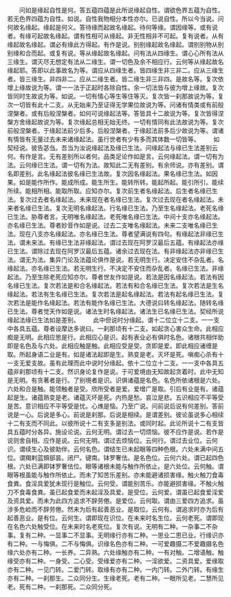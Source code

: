 <!-- { "loadSidebar": true } -->
　　问如是缘起自性是何。答五蕴四蕴是此所说缘起自性。谓欲色界五蕴为自性。若无色界四蕴为自性。如说。自性我物相分本性亦尔。已说自性。所以今当说。问何故名缘起。缘起是何义。答待缘而起故名缘起。待何等缘。谓因缘等。或有说者。有缘可起故名缘起。谓有性相可从缘起。非无性相非不可起。复有说者。从有缘起故名缘起。谓必有缘此方得起。有作是说。别别缘起故名缘起。谓别别物从别别缘和合而起。或复有说。等从缘起故名缘起。问有法从四缘生。谓心心所有法从三缘生。谓灭尽无想定有法从二缘生。谓一切色及余不相应行。云何等从缘起故名缘起耶。答即以此事故名为等。谓应从四缘生者。皆四缘生非三非二。应从三缘生者。皆三缘生。非四非二。应从二缘生者。皆二缘生非三非四。是故名等。复次依增上缘故说为等。谓一一法于正起时各除自性。余一切法皆与彼为增上缘故。复次皆同时生故说为等。如说。一切有情心等生等住等灭。复次皆一刹那故说为等。复次一切皆有此十二支。从无始来乃至证得无学果位故说为等。问诸有情类或有前般涅槃者。或有后般涅槃者。如何可说缘起法等。答皆具十二故说为等。复次皆得涅槃方舍缘起故说为等。复次缘起总相无始无终。一切有情同有此法故说为等。复次前般涅槃者。于缘起法前少后多。后般涅槃者。于缘起法前多后少故说为等。谓诸有情皆有无量过去未来诸缘起法。虽行世者有少有多而其体数一切皆等。
　　如契经说。彼告苾刍。吾当为汝说缘起法及缘已生法。问缘起法与缘已生法差别云何。有作是言。无有差别所以者何。品类足论作如是言。云何缘起法。谓一切有为法。云何缘已生法。谓一切有为法。故知此二无有差别。有余师说。亦有差别。谓名即差别。此名缘起法彼名缘已生法故。复次因名缘起法。果名缘已生法。如因果。如是能作所作。能成所成。能生所生。能转所转。能起所起。能引所引。能续所续。能相所相。能取所取。应知亦尔。复次前生者名缘起法。后生者名缘已生法。复次过去者名缘起法。未来现在者名缘已生法。复次过去现在者名缘起法。未来者名缘已生法。复次无明名缘起法。行名缘已生法。乃至生名缘起法。老死名缘已生法。胁尊者言。无明唯名缘起法。老死唯名缘已生法。中间十支亦名缘起法。亦名缘已生法。尊者妙音作如是说。过去二支唯名缘起法。未来二支唯名缘已生法。现在八支亦名缘起法。亦名缘已生法。尊者望满说有四句。有缘起法非缘已生法。谓未来法。有缘已生法非缘起法。谓过去现在阿罗汉最后五蕴。有缘起法亦缘已生法。谓除过去现在阿罗汉最后五蕴。诸余过去现在法。有非缘起法亦非缘已生法。谓无为法。集异门论及法蕴论俱作是说。若无明生行。决定安住不杂乱者。名缘起法。亦名缘已生法。若无明生行。不决定不安住而杂乱者。名缘已生法。非缘起法。乃至生除老死应知亦尔。尊者世友作如是说。若法是因名缘起法。若法有因名缘已生法。复次若法是和合名缘起法。若法有和合名缘已生法。复次若法是生名缘起法。若法有生名缘已生法。复次若法是起名缘起法。若法有起名缘已生法。复次若法是能作名缘起法。若法有能作名缘已生法。大德说曰转名缘起法。随转名缘已生法。尊者觉天作如是说。诸法生时名缘起法。诸法生已名缘已生法。契经所说缘起法缘已生法如是差别。
　　此中但说时分缘起。谓十二位立十二支。一一支中各具五蕴。尊者设摩达多说曰。一刹那顷有十二支。如起贪心害众生命。此相应痴是无明。此相应思是行。此相应心是识。起有表业必有俱时名色。诸根共相伴助即是名色及与六处。此相应触是触。此相应受是受。贪即是爱。即此相应诸缠是取。所起身语二业是有。如是诸法起即是生。熟变是老。灭坏是死。嗔痴心杀有十一支无爱支故。虽有此理而此中说时分缘起。依十二位立十二支。一一支中各具五蕴非刹那顷有十二支。然识身论复作是说。于可爱境由无知故起贪着时。此中无知是无明。有贪著者是行。了别境者是识。识俱诸蕴是名色。名色所依诸根是六处。六处和合是触。能领触者是受。欣所受者是爱。爱增广是取。引后有业是有。诸蕴起是生。诸蕴熟变是老。诸蕴灭坏是死。内热是愁。哀泣是悲。五识相应不平等受是苦。意识相应不平等受是忧。心燋是恼。乃至广说。问前说后说有何差别。答前说是一心。后说是多心。前说是刹那。后说是相续。是谓差别。彼论虽说多心相续十二有支而不同此。以彼所说十二有支多是别法。或同时起。此论所说十二有支皆具五蕴时分各异。施设论说。云何无明。谓过去一切烦恼。彼不应作是说。若作是说则舍自相。应作是说。云何无明。谓过去烦恼位。云何行。谓过去业位。云何识。谓续生心及彼助伴。云何名色。谓结生已未起眼等四种色根。六处未满中间五位。谓羯剌蓝頞部昙。闭尸。键南。钵罗奢佉。是名色位。云何六处。谓已起四色根。六处已满即钵罗奢佉位。眼等诸根未能与触作所依止。是六处位。云何触。谓眼等根虽能与触作所依止。而未了知苦乐差别。亦未能避诸损害缘。触火触刀食毒食粪。食淫具爱犹未现行是触位。云何受。谓能别苦乐。亦能避损害缘。不触火触刀不食毒食粪。虽已起食爱而未起淫及具爱。是受位。云何爱。谓虽已起食爱淫爱及资具爱。而未为此四方追求不辞劳倦。是爱位。云何取。谓由三爱四方追求。虽涉多危崄而不辞劳倦。然未为后有起善恶业。是取位。云何有。谓追求时亦为后有起善恶业。是有位。云何生。谓即现在识位。在未来时名生位。云何老死。谓即现在名色六处触受位。在未来时名老死位。复次有说。无明有二种。一杂事二不杂事。复有二种。一显事二不显事。无明缘行亦有二种。一思业二思已业。行缘识亦有二种。一与悔俱。二不与悔俱。识缘名色亦有二种。一可爱趣摄二不爱趣摄名色缘六处亦有二种。一长养。二异熟。六处缘触亦有二种。一有对触。二增语触。触缘受亦有二种。一身受。二心受。受缘爱亦有二种。一淫欲爱。二资具爱。爱缘取亦有二种。一见门转。二爱门转。取缘有亦有二种。一内门转。二外门转。有缘生亦有二种。一刹那生。二众同分生。生缘老死。老有二种。一眼所见老。二慧所见老。死有二种。一刹那死。二众同分死。
